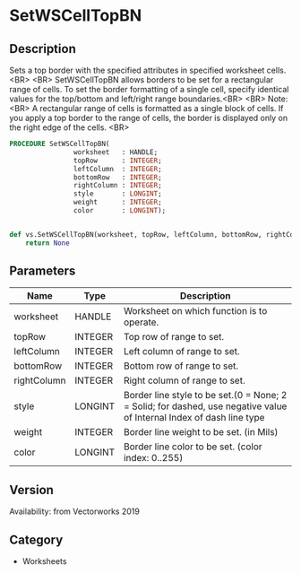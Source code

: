 # SetWSCellTopBN

## Description
Sets a top border with the specified attributes in specified worksheet cells.&lt;BR&gt;
&lt;BR&gt;
SetWSCellTopBN allows borders to be set for a rectangular range of cells. To set the border formatting of a single cell, specify identical values for the top/bottom and left/right range boundaries.&lt;BR&gt;
&lt;BR&gt;
Note:&lt;BR&gt;
A rectangular range of cells is formatted as a single block of cells. If you apply a top border to the range of cells, the border is displayed only on the right edge of the cells. &lt;BR&gt;


```pascal
PROCEDURE SetWSCellTopBN(
				worksheet   : HANDLE;
				topRow      : INTEGER;
				leftColumn  : INTEGER;
				bottomRow   : INTEGER;
				rightColumn : INTEGER;
				style       : LONGINT;
				weight      : INTEGER;
				color       : LONGINT);
```

```python

def vs.SetWSCellTopBN(worksheet, topRow, leftColumn, bottomRow, rightColumn, style, weight, color):
    return None
```

## Parameters
|Name|Type|Description|
|---|---|---|
|worksheet|HANDLE|Worksheet on which function is to operate.|
|topRow|INTEGER|Top row of range to set.|
|leftColumn|INTEGER|Left column of range to set.|
|bottomRow|INTEGER|Bottom row of range to set.|
|rightColumn|INTEGER|Right column of range to set.|
|style|LONGINT|Border line style to be set.(0 = None; 2 = Solid; for dashed, use negative value of Internal Index of dash line type|
|weight|INTEGER|Border line weight to be set. (in Mils)|
|color|LONGINT|Border line color to be set. (color index: 0..255)|

## Version
Availability: from Vectorworks 2019
## Category
* Worksheets

